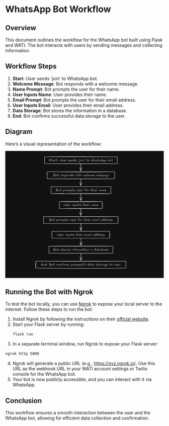 # WhatsApp Bot Workflow

## Overview

This document outlines the workflow for the WhatsApp bot built using Flask and WATI. The bot interacts with users by sending messages and collecting information.

## Workflow Steps

1. **Start**: User sends 'join' to WhatsApp bot.
2. **Welcome Message**: Bot responds with a welcome message.
3. **Name Prompt**: Bot prompts the user for their name.
4. **User Inputs Name**: User provides their name.
5. **Email Prompt**: Bot prompts the user for their email address.
6. **User Inputs Email**: User provides their email address.
7. **Data Storage**: Bot stores the information in a database.
8. **End**: Bot confirms successful data storage to the user.

## Diagram

Here’s a visual representation of the workflow:

![WhatsApp Bot Workflow Diagram](images/whatsapp_bot_workflow.png)

## Running the Bot with Ngrok

To test the bot locally, you can use [Ngrok](https://ngrok.com/) to expose your local server to the internet. Follow these steps to run the bot:

1. Install Ngrok by following the instructions on their [official website](https://ngrok.com/download).
2. Start your Flask server by running:
   ```bash
   flask run
   ```
3. In a separate terminal window, run Ngrok to expose your Flask server:
```bash
ngrok http 5000
```
4. Ngrok will generate a public URL (e.g., https://xyz.ngrok.io). Use this URL as the webhook URL in your WATI     account settings or Twilio console for the WhatsApp bot.
5. Your bot is now publicly accessible, and you can interact with it via WhatsApp.


## Conclusion

This workflow ensures a smooth interaction between the user and the WhatsApp bot, allowing for efficient data collection and confirmation.


